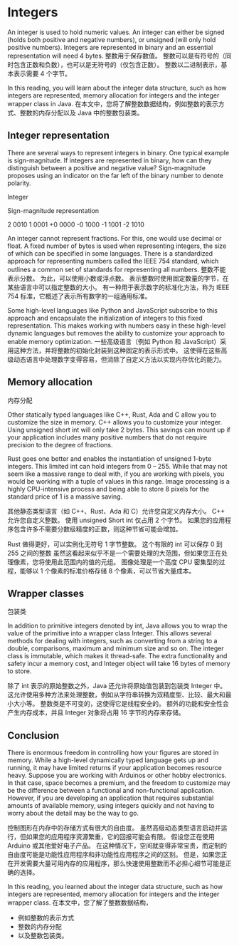 # Integers

An integer is used to hold numeric values. An integer can either be signed (holds both positive and negative numbers), or unsigned (will only hold positive numbers). Integers are represented in binary and an essential representation will need 4 bytes.
整数用于保存数值。 整数可以是有符号的（同时包含正数和负数），也可以是无符号的（仅包含正数）。
整数以二进制表示，基本表示需要 4 个字节。

In this reading, you will learn about the integer data structure, such as how integers are represented, memory allocation for integers and the integer wrapper class in Java.
在本文中，您将了解整数数据结构，例如整数的表示方式、整数的内存分配以及 Java 中的整数包装类。

## **Integer representation**

There are several ways to represent integers in binary. One typical example is sign-magnitude. If integers are represented in binary, how can they distinguish between a positive and negative value? Sign-magnitude proposes using an indicator on the far left of the binary number to denote polarity.

Integer

Sign-magnitude representation

2   0010
1   0001
+0  0000
\-0 1000
\-1 1001
\-2 1010

An integer cannot represent fractions. For this, one would use decimal or float. A fixed number of bytes is used when representing integers, the size of which can be specified in some languages. There is a standardized approach for representing numbers called the IEEE 754 standard, which outlines a common set of standards for representing all numbers.
整数不能表示分数。 为此，可以使用小数或浮点数。 表示整数时使用固定数量的字节，在某些语言中可以指定整数的大小。 有一种用于表示数字的标准化方法，称为 IEEE 754 标准，它概述了表示所有数字的一组通用标准。

Some high-level languages like Python and JavaScript subscribe to this approach and encapsulate the initialization of integers to this fixed representation. This makes working with numbers easy in these high-level dynamic languages but removes the ability to customize your approach to enable memory optimization.
一些高级语言（例如 Python 和 JavaScript）采用这种方法，并将整数的初始化封装到这种固定的表示形式中。 这使得在这些高级动态语言中处理数字变得容易，但消除了自定义方法以实现内存优化的能力。

## **Memory allocation**

内存分配

Other statically typed languages like C++, Rust, Ada and C allow you to customize the size in memory. C++ allows you to customize your integer. Using unsigned short int will only take 2 bytes. This savings can mount up if your application includes many positive numbers that do not require precision to the degree of fractions.

Rust goes one better and enables the instantiation of unsigned 1-byte integers. This limited int can hold integers from 0 – 255. While that may not seem like a massive range to deal with, if you are working with pixels, you would be working with a tuple of values in this range. Image processing is a highly CPU-intensive process and being able to store 8 pixels for the standard price of 1 is a massive saving.

其他静态类型语言（如 C++、Rust、Ada 和 C）允许您自定义内存大小。 C++ 允许您自定义整数。
使用 unsigned Short int 仅占用 2 个字节。 
如果您的应用程序包含许多不需要分数级精度的正数，则这种节省可能会增加。

Rust 做得更好，可以实例化无符号 1 字节整数。 这个有限的 int 可以保存 0 到 255 之间的整数
虽然这看起来似乎不是一个需要处理的大范围，但如果您正在处理像素，您将使用此范围内的值的元组。
图像处理是一个高度 CPU 密集型的过程，能够以 1 个像素的标准价格存储 8 个像素，可以节省大量成本。

## **Wrapper classes**
包装类

In addition to primitive integers denoted by int, Java allows you to wrap the value of the primitive into a wrapper class Integer. This allows several methods for dealing with integers, such as converting from a string to a double, comparisons, maximum and minimum size and so on. The integer class is immutable, which makes it thread-safe. The extra functionality and safety incur a memory cost, and Integer object will take 16 bytes of memory to store.

除了 int 表示的原始整数之外，Java 还允许将原始值包装到包装类 Integer 中。
这允许使用多种方法来处理整数，例如从字符串转换为双精度型、比较、最大和最小大小等。
整数类是不可变的，这使得它是线程安全的。
额外的功能和安全性会产生内存成本，并且 Integer 对象将占用 16 字节的内存来存储。

##  **Conclusion**

There is enormous freedom in controlling how your figures are stored in memory. While a high-level dynamically typed language gets up and running, it may have limited returns if your application becomes resource heavy. Suppose you are working with Arduinos or other hobby electronics. In that case, space becomes a premium, and the freedom to customize may be the difference between a functional and non-functional application. However, if you are developing an application that requires substantial amounts of available memory, using integers quickly and not having to worry about the detail may be the way to go.

控制图形在内存中的存储方式有很大的自由度。
虽然高级动态类型语言启动并运行，但如果您的应用程序资源繁重，它的回报可能会有限。
假设您正在使用 Arduino 或其他爱好电子产品。
在这种情况下，空间就变得非常宝贵，而定制的自由度可能是功能性应用程序和非功能性应用程序之间的区别。
但是，如果您正在开发需要大量可用内存的应用程序，那么快速使用整数而不必担心细节可能是正确的选择。

In this reading, you learned about the integer data structure, such as how integers are represented, memory allocation for integers and the integer wrapper class.
在本文中，您了解了整数数据结构，
- 例如整数的表示方式
- 整数的内存分配
- 以及整数包装类。